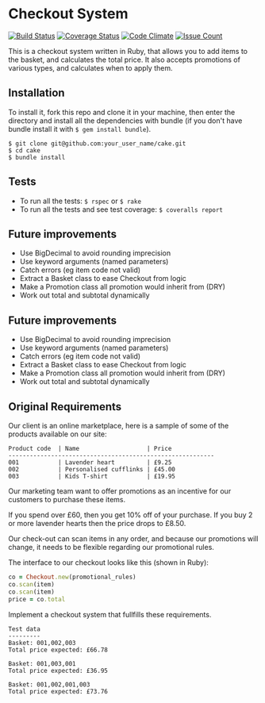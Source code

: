 # Checkout System
[![Build Status](https://travis-ci.org/AlanGabbianelli/Cake.svg?branch=master)](https://travis-ci.org/AlanGabbianelli/Cake)
[![Coverage Status](https://coveralls.io/repos/github/AlanGabbianelli/Cake/badge.svg?branch=master)](https://coveralls.io/github/AlanGabbianelli/Cake?branch=master)
[![Code Climate](https://codeclimate.com/github/AlanGabbianelli/Cake/badges/gpa.svg)](https://codeclimate.com/github/AlanGabbianelli/Cake)
[![Issue Count](https://codeclimate.com/github/AlanGabbianelli/Cake/badges/issue_count.svg)](https://codeclimate.com/github/AlanGabbianelli/Cake)

This is a checkout system written in Ruby, that allows you to add items to the basket, and calculates the total price. It also accepts promotions of various types, and calculates when to apply them.

## Installation
To install it, fork this repo and clone it in your machine, then enter the directory and install all the dependencies with bundle (if you don't have bundle install it with `$ gem install bundle`).
```
$ git clone git@github.com:your_user_name/cake.git
$ cd cake
$ bundle install
```

## Tests
* To run all the tests: `$ rspec` or `$ rake`
* To run all the tests and see test coverage: `$ coveralls report`

## Future improvements
* Use BigDecimal to  avoid rounding imprecision
* Use keyword arguments (named parameters)
* Catch errors (eg item code not valid)
* Extract a Basket class to ease Checkout from logic
* Make a Promotion class all promotion would inherit from (DRY)
* Work out total and subtotal dynamically

## Future improvements
* Use BigDecimal to  avoid rounding imprecision
* Use keyword arguments (named parameters)
* Catch errors (eg item code not valid)
* Extract a Basket class to ease Checkout from logic
* Make a Promotion class all promotion would inherit from (DRY)
* Work out total and subtotal dynamically

## Original Requirements

Our client is an online marketplace, here is a sample of some of the products available on our site:

```
Product code  | Name                   | Price
----------------------------------------------------------
001           | Lavender heart         | £9.25
002           | Personalised cufflinks | £45.00
003           | Kids T-shirt           | £19.95
```

Our marketing team want to offer promotions as an incentive for our customers to purchase these items.

If you spend over £60, then you get 10% off of your purchase.
If you buy 2 or more lavender hearts then the price drops to £8.50.

Our check-out can scan items in any order, and because our promotions will change, it needs to be flexible regarding our promotional rules.

The interface to our checkout looks like this (shown in Ruby):

```ruby
co = Checkout.new(promotional_rules)
co.scan(item)
co.scan(item)
price = co.total
```

Implement a checkout system that fullfills these requirements.

```
Test data
---------
Basket: 001,002,003
Total price expected: £66.78

Basket: 001,003,001
Total price expected: £36.95

Basket: 001,002,001,003
Total price expected: £73.76
```
